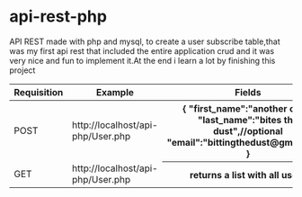 # api-rest-php
API REST made with php and mysql, 
to create a user subscribe table,that was my first api rest that included the entire application crud 
and it was very nice and fun to implement it.At the end i learn a lot by finishing this project

<table>
  <thead>
    <tr>
      <th>Requisition</th>
      <th>Example</th>
      <th>Fields</th>
    </tr>
  </thead>
  <tbody>
    <tr>
      <td>POST</td>
      <td>http://localhost/api-php/User.php</td>
      <th>{
          "first_name":"another one",
          "last_name":"bites the dust",//optional
          "email":"bittingthedust@gmail.com"
        }</td>
    </tr>
    <tr>
      <td>GET</td>
      <td>http://localhost/api-php/User.php</td>
      <th>returns a list with all users</td>
    </tr>
  </tbody>
</table>
